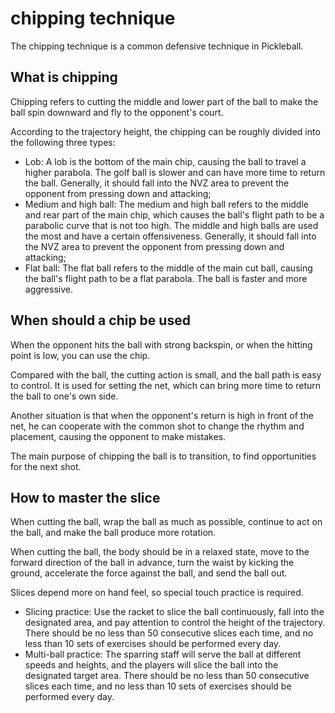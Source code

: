 # chipping technique

The chipping technique is a common defensive technique in Pickleball.

## What is chipping

Chipping refers to cutting the middle and lower part of the ball to make the ball spin downward and fly to the opponent's court.

According to the trajectory height, the chipping can be roughly divided into the following three types:

* Lob: A lob is the bottom of the main chip, causing the ball to travel a higher parabola. The golf ball is slower and can have more time to return the ball. Generally, it should fall into the NVZ area to prevent the opponent from pressing down and attacking;
* Medium and high ball: The medium and high ball refers to the middle and rear part of the main chip, which causes the ball's flight path to be a parabolic curve that is not too high. The middle and high balls are used the most and have a certain offensiveness. Generally, it should fall into the NVZ area to prevent the opponent from pressing down and attacking;
* Flat ball: The flat ball refers to the middle of the main cut ball, causing the ball's flight path to be a flat parabola. The ball is faster and more aggressive.

## When should a chip be used

When the opponent hits the ball with strong backspin, or when the hitting point is low, you can use the chip.

Compared with the ball, the cutting action is small, and the ball path is easy to control. It is used for setting the net, which can bring more time to return the ball to one's own side.

Another situation is that when the opponent's return is high in front of the net, he can cooperate with the common shot to change the rhythm and placement, causing the opponent to make mistakes.

The main purpose of chipping the ball is to transition, to find opportunities for the next shot.

## How to master the slice

When cutting the ball, wrap the ball as much as possible, continue to act on the ball, and make the ball produce more rotation.

When cutting the ball, the body should be in a relaxed state, move to the forward direction of the ball in advance, turn the waist by kicking the ground, accelerate the force against the ball, and send the ball out.

Slices depend more on hand feel, so special touch practice is required.

* Slicing practice: Use the racket to slice the ball continuously, fall into the designated area, and pay attention to control the height of the trajectory. There should be no less than 50 consecutive slices each time, and no less than 10 sets of exercises should be performed every day.
* Multi-ball practice: The sparring staff will serve the ball at different speeds and heights, and the players will slice the ball into the designated target area. There should be no less than 50 consecutive slices each time, and no less than 10 sets of exercises should be performed every day.